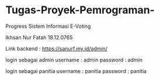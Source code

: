 # Tugas-Proyek-Pemrograman-
Progress Sistem Informasi E-Voting

Ikhsan Nur Fatah
18.12.0765

Link backend : https://sanurf.my.id/admin/

login sebagai admin
username : admin
password : admin

login sebagai panitia
username : panitia
password : panitia
